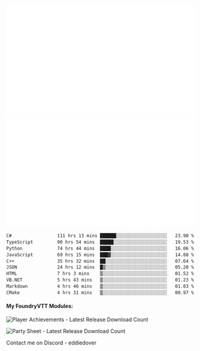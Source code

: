 
![](https://raw.githubusercontent.com/eddiedover/ghstats/master/generated/overview.svg)
![](https://raw.githubusercontent.com/eddiedover/ghstats/master/generated/languages.svg)

<!--START_SECTION:waka-->

```txt
C#                 111 hrs 13 mins ██████░░░░░░░░░░░░░░░░░░░   23.90 %
TypeScript         90 hrs 54 mins  █████░░░░░░░░░░░░░░░░░░░░   19.53 %
Python             74 hrs 44 mins  ████░░░░░░░░░░░░░░░░░░░░░   16.06 %
JavaScript         69 hrs 15 mins  ███▓░░░░░░░░░░░░░░░░░░░░░   14.88 %
C++                35 hrs 32 mins  ██░░░░░░░░░░░░░░░░░░░░░░░   07.64 %
JSON               24 hrs 12 mins  █▒░░░░░░░░░░░░░░░░░░░░░░░   05.20 %
HTML               7 hrs 3 mins    ▒░░░░░░░░░░░░░░░░░░░░░░░░   01.52 %
VB.NET             5 hrs 43 mins   ▒░░░░░░░░░░░░░░░░░░░░░░░░   01.23 %
Markdown           4 hrs 46 mins   ▒░░░░░░░░░░░░░░░░░░░░░░░░   01.03 %
CMake              4 hrs 31 mins   ▒░░░░░░░░░░░░░░░░░░░░░░░░   00.97 %
```

<!--END_SECTION:waka-->

#### My FoundryVTT Modules:

  ![Player Achievements - Latest Release Download Count](https://img.shields.io/badge/dynamic/json?label=Player%20Achievements%20-%20Downloads@latest&query=assets%5B1%5D.download_count&url=https%3A%2F%2Fapi.github.com%2Frepos%2FEddieDover%2Ffvtt-player-achievements%2Freleases%2Flatest)

  ![Party Sheet - Latest Release Download Count](https://img.shields.io/badge/dynamic/json?label=Party%20Sheet%20-%20Downloads@latest&query=assets%5B1%5D.download_count&url=https%3A%2F%2Fapi.github.com%2Frepos%2FEddieDover%2Ffvtt-party-sheet%2Freleases%2Flatest)

<a rel="me" href="https://techhub.social/@EddieDover"></a>

Contact me on Discord - eddiedover
